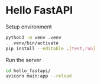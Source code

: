 # Hello FastAPI

Setup environment
```sh
python3 -m venv .venv
. .venv/bin/activate
pip install --editable .[test,run]
```

Run the server
```sh
cd hello_fastapi/
uvicorn main:app --reload
```
